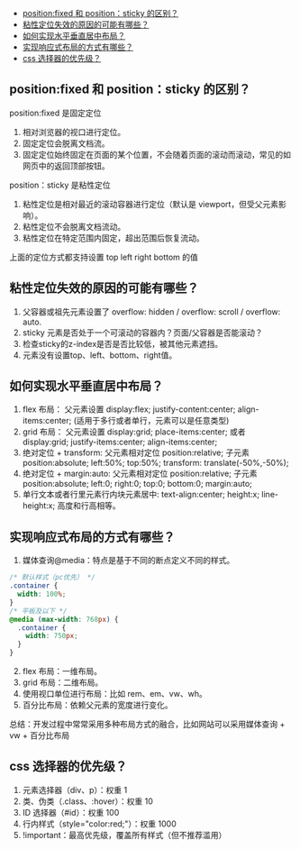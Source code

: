 - [position:fixed 和 position：sticky 的区别？](#positionfixed-和-positionsticky-的区别)
- [粘性定位失效的原因的可能有哪些？](#粘性定位失效的原因的可能有哪些)
- [如何实现水平垂直居中布局？](#如何实现水平垂直居中布局)
- [实现响应式布局的方式有哪些？](#实现响应式布局的方式有哪些)
- [css 选择器的优先级？](#css-选择器的优先级)

## position:fixed 和 position：sticky 的区别？

position:fixed 是固定定位

1. 相对浏览器的视口进行定位。
2. 固定定位会脱离文档流。
3. 固定定位始终固定在页面的某个位置，不会随着页面的滚动而滚动，常见的如网页中的返回顶部按钮。

position：sticky 是粘性定位

1. 粘性定位是相对最近的滚动容器进行定位（默认是 viewport，但受父元素影响）。
2. 粘性定位不会脱离文档流动。
3. 粘性定位在特定范围内固定，超出范围后恢复流动。

上面的定位方式都支持设置 top left right bottom 的值

## 粘性定位失效的原因的可能有哪些？
1. ​​父容器或祖先元素设置了 overflow: hidden / overflow: scroll / overflow: auto.
2. sticky 元素是否处于一个​​可滚动的容器内​​？页面/父容器是否能滚动？
3. 检查sticky的z-index是否是否比较低，被其他元素遮挡。
4. 元素没有设置top、left、bottom、right值。


## 如何实现水平垂直居中布局？

1. flex 布局： 父元素设置 display:flex; justify-content:center; align-items:center; (适用于多行或者单行，元素可以是任意类型)
2. grid 布局： 父元素设置 display:grid; place-items:center; 或者 display:grid; justify-items:center; align-items:center;
3. 绝对定位 + transform: 父元素相对定位 position:relative; 子元素 position:absolute; left:50%; top:50%; transform: translate(-50%,-50%);
4. 绝对定位 + margin:auto: 父元素相对定位 position:relative; 子元素 position:absolute; left:0; right:0; top:0; bottom:0; margin:auto;
5. 单行文本或者行里元素行内块元素居中: text-align:center; height:x; line-height:x; 高度和行高相等。

## 实现响应式布局的方式有哪些？

1. 媒体查询@media：特点是基于不同的断点定义不同的样式。

```css
/* 默认样式（pc优先） */
.container {
  width: 100%;
}
/* 平板及以下 */
@media (max-width: 768px) {
  .container {
    width: 750px;
  }
}
```

2. flex 布局：一维布局。
3. grid 布局：二维布局。
4. 使用视口单位进行布局：比如 rem、em、vw、wh。
5. 百分比布局：依赖父元素的宽度进行变化。

总结：开发过程中常常采用多种布局方式的融合，比如网站可以采用媒体查询 + vw + 百分比布局

## css 选择器的优先级？

1. 元素选择器（div、p）：权重 1
2. 类、伪类（.class、:hover）：权重 10
3. ID 选择器（#id）：权重 100
4. 行内样式（style="color:red;"）：权重 1000
5. !important：最高优先级，覆盖所有样式（但不推荐滥用）
